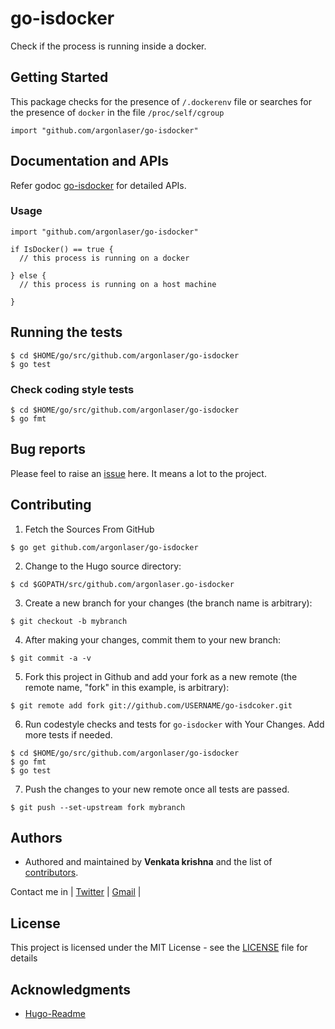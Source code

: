 # go-isdocker

  Check if the process is running inside a docker.

## Getting Started

This package checks for the presence of ```/.dockerenv``` file or searches for the presence of ```docker``` in the file ```/proc/self/cgroup``` 

```
import "github.com/argonlaser/go-isdocker"
```

## Documentation and APIs
Refer godoc [go-isdocker](https://godoc.org/github.com/argonlaser/go-isdocker) for detailed APIs.

### Usage

```
import "github.com/argonlaser/go-isdocker"

if IsDocker() == true {
  // this process is running on a docker

} else {
  // this process is running on a host machine

}
```

## Running the tests

```
$ cd $HOME/go/src/github.com/argonlaser/go-isdocker
$ go test
```

### Check coding style tests

```
$ cd $HOME/go/src/github.com/argonlaser/go-isdocker
$ go fmt
```

## Bug reports
Please feel to raise an [issue](https://github.com/argonlaser/go-isdocker/issues) here. It means a lot to the project.


## Contributing
1. Fetch the Sources From GitHub

```
$ go get github.com/argonlaser/go-isdocker
```

2. Change to the Hugo source directory:

```
$ cd $GOPATH/src/github.com/argonlaser.go-isdocker
```

3. Create a new branch for your changes (the branch name is arbitrary):

```
$ git checkout -b mybranch
```

4. After making your changes, commit them to your new branch:
 
```
$ git commit -a -v
```

5. Fork this project in Github and add your fork as a new remote (the remote name, "fork" in this example, is arbitrary):

```
$ git remote add fork git://github.com/USERNAME/go-isdcoker.git
```

6. Run codestyle checks and tests for ```go-isdocker``` with Your Changes. Add more tests if needed.

```
$ cd $HOME/go/src/github.com/argonlaser/go-isdocker
$ go fmt
$ go test
```

7. Push the changes to your new remote once all tests are passed.

```
$ git push --set-upstream fork mybranch
```

## Authors

* Authored and maintained by **Venkata krishna** and the list of [contributors](https://github.com/argonlaser/go-isdocker/contributors).

Contact me in | [Twitter](https://twitter.com/argon_laser) | [Gmail](vkvenkat94@gmail.com) |

## License

This project is licensed under the MIT License - see the [LICENSE](https://github.com/argonlaser/go-isdocker/blob/master/LICENSE) file for details

## Acknowledgments

* [Hugo-Readme](https://github.com/spf13/hugo/blob/master/CONTRIBUTING.md )
